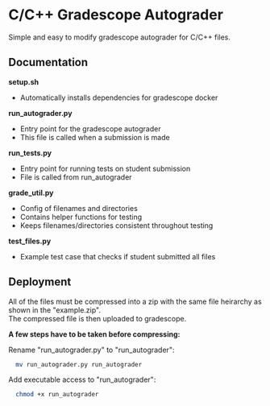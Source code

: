 # C/C++ Gradescope Autograder
Simple and easy to modify gradescope autograder for C/C++ files.  

## Documentation
**setup.sh**  
* Automatically installs dependencies for gradescope docker

**run_autograder.py**
* Entry point for the gradescope autograder
* This file is called when a submission is made

**run_tests.py**
* Entry point for running tests on student submission
* File is called from run_autograder

**grade_util.py**
* Config of filenames and directories
* Contains helper functions for testing
* Keeps filenames/directories consistent throughout testing

**test_files.py**
* Example test case that checks if student submitted all files 


## Deployment
All of the files must be compressed into a zip with the same file heirarchy as shown in the "example.zip".  
The compressed file is then uploaded to gradescope.

**A few steps have to be taken before compressing:**

Rename "run_autograder.py" to "run_autograder":
```bash
  mv run_autograder.py run_autograder
```

Add executable access to "run_autograder":
```bash
  chmod +x run_autograder
```

